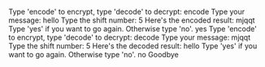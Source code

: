 Type 'encode' to encrypt, type 'decode' to decrypt:
encode
Type your message:
hello
Type the shift number:
5
Here's the encoded result: mjqqt
Type 'yes' if you want to go again. Otherwise type 'no'.
yes
Type 'encode' to encrypt, type 'decode' to decrypt:
decode
Type your message:
mjqqt
Type the shift number:
5
Here's the decoded result: hello
Type 'yes' if you want to go again. Otherwise type 'no'.
no
Goodbye